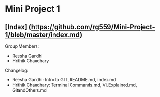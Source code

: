# Mini Project 1
## [Index] (https://github.com/rg559/Mini-Project-1/blob/master/index.md)


Group Members:
  * Reesha Gandhi
  * Hrithik Chaudhary
  
Changelog:
  * Reesha Gandhi: Intro to GIT, README.md, index.md
  * Hrithik Chaudhary: Terminal Commands.md, Vi_Explained.md, GitandOthers.md
